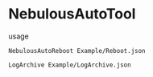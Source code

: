 # NebulousAutoTool

usage



```
NebulousAutoReboot Example/Reboot.json

LogArchive Example/LogArchive.json

```
